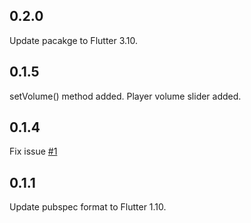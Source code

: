 ## 0.2.0
Update pacakge to Flutter 3.10.

## 0.1.5
setVolume() method added. Player volume slider added.

## 0.1.4
Fix issue [#1](https://github.com/What-the-Flutter/VR-Player/issues/1)

## 0.1.1
Update pubspec format to Flutter 1.10.